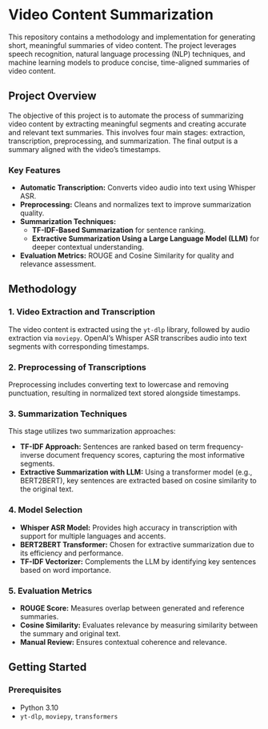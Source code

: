 
# Video Content Summarization

This repository contains a methodology and implementation for generating short, meaningful summaries of video content. The project leverages speech recognition, natural language processing (NLP) techniques, and machine learning models to produce concise, time-aligned summaries of video content.

## Project Overview

The objective of this project is to automate the process of summarizing video content by extracting meaningful segments and creating accurate and relevant text summaries. This involves four main stages: extraction, transcription, preprocessing, and summarization. The final output is a summary aligned with the video’s timestamps.

### Key Features
- **Automatic Transcription:** Converts video audio into text using Whisper ASR.
- **Preprocessing:** Cleans and normalizes text to improve summarization quality.
- **Summarization Techniques:** 
  - **TF-IDF-Based Summarization** for sentence ranking.
  - **Extractive Summarization Using a Large Language Model (LLM)** for deeper contextual understanding.
- **Evaluation Metrics:** ROUGE and Cosine Similarity for quality and relevance assessment.

## Methodology

### 1. Video Extraction and Transcription
The video content is extracted using the `yt-dlp` library, followed by audio extraction via `moviepy`. OpenAI’s Whisper ASR transcribes audio into text segments with corresponding timestamps.

### 2. Preprocessing of Transcriptions
Preprocessing includes converting text to lowercase and removing punctuation, resulting in normalized text stored alongside timestamps.

### 3. Summarization Techniques
This stage utilizes two summarization approaches:
- **TF-IDF Approach:** Sentences are ranked based on term frequency-inverse document frequency scores, capturing the most informative segments.
- **Extractive Summarization with LLM:** Using a transformer model (e.g., BERT2BERT), key sentences are extracted based on cosine similarity to the original text.

### 4. Model Selection
- **Whisper ASR Model:** Provides high accuracy in transcription with support for multiple languages and accents.
- **BERT2BERT Transformer:** Chosen for extractive summarization due to its efficiency and performance.
- **TF-IDF Vectorizer:** Complements the LLM by identifying key sentences based on word importance.

### 5. Evaluation Metrics
- **ROUGE Score:** Measures overlap between generated and reference summaries.
- **Cosine Similarity:** Evaluates relevance by measuring similarity between the summary and original text.
- **Manual Review:** Ensures contextual coherence and relevance.

## Getting Started

### Prerequisites
- Python 3.10
- `yt-dlp`, `moviepy`, `transformers`

